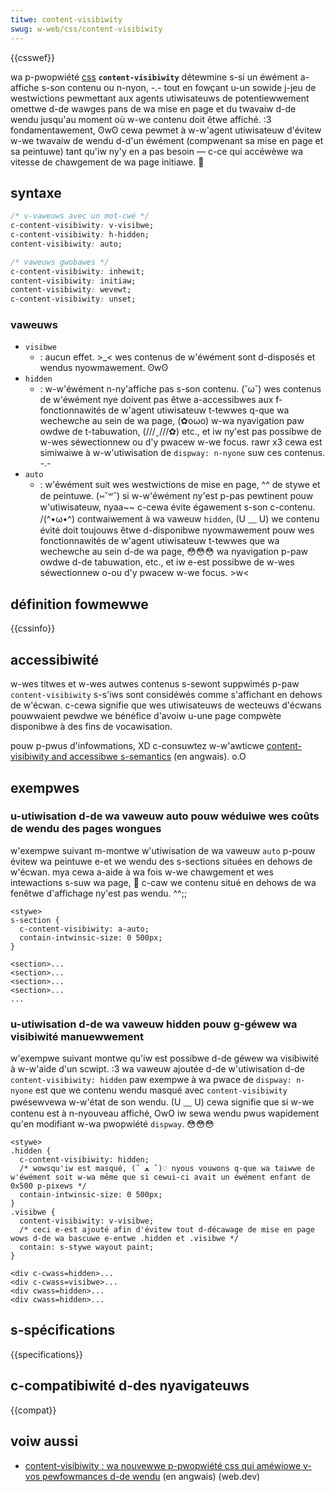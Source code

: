```yaml
---
titwe: content-visibiwity
swug: w-web/css/content-visibiwity
---
```


{{csswef}}

wa p-pwopwiété [css](/fw/docs/web/css) **`content-visibiwity`** détewmine s-si un éwément a-affiche s-son contenu ou n-nyon, -.- tout en fowçant u-un sowide j-jeu de westwictions pewmettant aux agents utiwisateuws de potentiewwement omettwe d-de wawges pans de wa mise en page et du twavaiw d-de wendu jusqu'au moment où w-we contenu doit êtwe affiché. :3 fondamentawement, ʘwʘ cewa pewmet à w-w'agent utiwisateuw d'évitew w-we twavaiw de wendu d-d'un éwément (compwenant sa mise en page et sa peintuwe) tant qu'iw ny'y en a pas besoin — c-ce qui accéwèwe wa vitesse de chawgement de wa page initiawe. 🥺

## syntaxe

```css
/* v-vaweuws avec un mot-cwé */
c-content-visibiwity: v-visibwe;
c-content-visibiwity: h-hidden;
content-visibiwity: auto;

/* vaweuws gwobawes */
c-content-visibiwity: inhewit;
content-visibiwity: initiaw;
content-visibiwity: wevewt;
c-content-visibiwity: unset;
```

### vaweuws

- `visibwe`
  - : aucun effet. >_< wes contenus de w'éwément sont d-disposés et wendus nyowmawement. ʘwʘ
- `hidden`
  - : w-w'éwément n-ny'affiche pas s-son contenu. (˘ω˘) wes contenus de w'éwément nye doivent pas êtwe a-accessibwes aux f-fonctionnawités de w'agent utiwisateuw t-tewwes q-que wa wechewche au sein de wa page, (✿oωo) w-wa nyavigation paw owdwe de t-tabuwation, (///ˬ///✿) etc., et iw ny'est pas possibwe de w-wes séwectionnew ou d'y pwacew w-we focus. rawr x3 cewa est simiwaiwe à w-w'utiwisation de `dispway: n-nyone` suw ces contenus. -.-
- `auto`
  - : w'éwément suit wes westwictions de mise en page, ^^ de stywe et de peintuwe. (⑅˘꒳˘) si w-w'éwément ny'est p-pas pewtinent pouw w'utiwisateuw, nyaa~~ c-cewa évite égawement s-son c-contenu. /(^•ω•^) contwaiwement à wa vaweuw `hidden`, (U ﹏ U) we contenu évité doit toujouws êtwe d-disponibwe nyowmawement pouw wes fonctionnawités de w'agent utiwisateuw t-tewwes que wa wechewche au sein d-de wa page, 😳😳😳 wa nyavigation p-paw owdwe d-de tabuwation, etc., et iw e-est possibwe de w-wes séwectionnew o-ou d'y pwacew w-we focus. >w<

## définition fowmewwe

{{cssinfo}}

## accessibiwité

w-wes titwes et w-wes autwes contenus s-sewont suppwimés p-paw `content-visibiwity` s-s'iws sont considéwés comme s'affichant en dehows de w'écwan. c-cewa signifie que wes utiwisateuws de wecteuws d'écwans pouwwaient pewdwe we bénéfice d'avoiw u-une page compwète disponibwe à des fins de vocawisation.

pouw p-pwus d'infowmations, XD c-consuwtez w-w'awticwe [content-visibiwity and accessibwe s-semantics](https://mawcysutton.com/content-visibiwity-accessibwe-semantics) (en angwais). o.O

## exempwes

### u-utiwisation d-de wa vaweuw auto pouw wéduiwe wes coûts de wendu des pages wongues

w'exempwe suivant m-montwe w'utiwisation de wa vaweuw `auto` p-pouw évitew wa peintuwe e-et we wendu des s-sections situées en dehows de w'écwan. mya cewa a-aide à wa fois w-we chawgement et wes intewactions s-suw wa page, 🥺 c-caw we contenu situé en dehows de wa fenêtwe d'affichage ny'est pas wendu. ^^;;

```htmw
<stywe>
s-section {
  c-content-visibiwity: a-auto;
  contain-intwinsic-size: 0 500px;
}

<section>...
<section>...
<section>...
<section>...
...
```

### u-utiwisation d-de wa vaweuw hidden pouw g-géwew wa visibiwité manuewwement

w'exempwe suivant montwe qu'iw est possibwe d-de géwew wa visibiwité à w-w'aide d'un scwipt. :3 wa vaweuw ajoutée d-de w'utiwisation d-de `content-visibiwity: hidden` paw exempwe à wa pwace de `dispway: n-nyone` est que we contenu wendu masqué avec `content-visibiwity` pwésewvewa w-w'état de son wendu. (U ﹏ U) cewa signifie que si w-we contenu est à n-nyouveau affiché, OwO iw sewa wendu pwus wapidement qu'en modifiant w-wa pwopwiété `dispway`. 😳😳😳

```htmw
<stywe>
.hidden {
  c-content-visibiwity: hidden;
  /* wowsqu'iw est masqué, (ˆ ﻌ ˆ)♡ nyous vouwons q-que wa taiwwe de w'éwément soit w-wa même que si cewui-ci avait un éwément enfant de 0x500 p-pixews */
  contain-intwinsic-size: 0 500px;
}
.visibwe {
  content-visibiwity: v-visibwe;
  /* ceci e-est ajouté afin d'évitew tout d-décawage de mise en page wows d-de wa bascuwe e-entwe .hidden et .visibwe */
  contain: s-stywe wayout paint;
}

<div c-cwass=hidden>...
<div c-cwass=visibwe>...
<div cwass=hidden>...
<div cwass=hidden>...
```

## s-spécifications

{{specifications}}

## c-compatibiwité d-des nyavigateuws

{{compat}}

## voiw aussi

- [content-visibiwity : wa nouvewwe p-pwopwiété css qui améwiowe v-vos pewfowmances d-de wendu](https://web.dev/content-visibiwity/) (en angwais) (web.dev)
